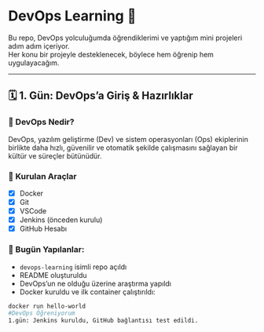 
# DevOps Learning 🚀

Bu repo, DevOps yolculuğumda öğrendiklerimi ve yaptığım mini projeleri adım adım içeriyor.  
Her konu bir projeyle desteklenecek, böylece hem öğrenip hem uygulayacağım.

---

## 🗓️ 1. Gün: DevOps’a Giriş & Hazırlıklar

### 🌱 DevOps Nedir?
DevOps, yazılım geliştirme (Dev) ve sistem operasyonları (Ops) ekiplerinin birlikte daha hızlı, güvenilir ve otomatik şekilde çalışmasını sağlayan bir kültür ve süreçler bütünüdür.

### 🧰 Kurulan Araçlar
- [x] Docker
- [x] Git
- [x] VSCode
- [x] Jenkins (önceden kurulu)
- [x] GitHub Hesabı

### 📌 Bugün Yapılanlar:
- `devops-learning` isimli repo açıldı
- README oluşturuldu
- DevOps’un ne olduğu üzerine araştırma yapıldı
- Docker kuruldu ve ilk container çalıştırıldı:

```bash
docker run hello-world
#DevOps Öğreniyorum
1.gün: Jenkins kuruldu, GitHub bağlantısı test edildi.
